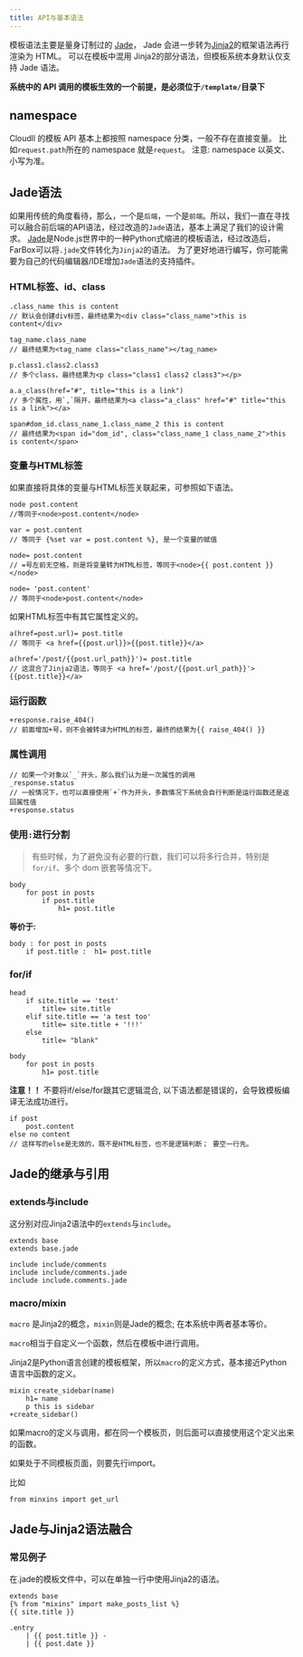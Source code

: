 ```yaml
---
title: API与基本语法
---
```


模板语法主要是量身订制过的 [Jade](http://jade-lang.com/)， Jade 会进一步转为[Jinja2][jinja]的框架语法再行渲染为 HTML。
可以在模板中混用 Jinja2的部分语法，但模板系统本身默认仅支持 Jade 语法。

**系统中的 API 调用的模板生效的一个前提，是必须位于`/template/`目录下**

## namespace
Cloudll 的模板 API 基本上都按照 namespace 分类，一般不存在直接变量。
比如`request.path`所在的 namespace 就是`request`。
注意: namespace 以英文、小写为准。


## Jade语法
如果用传统的角度看待，那么，一个是`后端`，一个是`前端`。所以，我们一直在寻找可以融合前后端的API语法，经过改造的`Jade`语法，基本上满足了我们的设计需求。
[Jade](http://jade-lang.com/)是Node.js世界中的一种Python式缩进的模板语法，经过改造后，FarBox可以将`.jade`文件转化为`Jinja2`的语法。
为了更好地进行编写，你可能需要为自己的代码编辑器/IDE增加`Jade`语法的支持插件。

### HTML标签、id、class
```jade
.class_name this is content
// 默认会创建div标签，最终结果为<div class="class_name">this is content</div>

tag_name.class_name
// 最终结果为<tag_name class="class_name"></tag_name>

p.class1.class2.class3
// 多个class，最终结果为<p class="class1 class2 class3"></p>

a.a_class(href="#", title="this is a link")
// 多个属性，用`,`隔开，最终结果为<a class="a_class" href="#" title="this is a link"></a>

span#dom_id.class_name_1.class_name_2 this is content
// 最终结果为<span id="dom_id", class="class_name_1 class_name_2">this is content</span>
```

### 变量与HTML标签
如果直接将具体的变量与HTML标签关联起来，可参照如下语法。
```jade
node post.content  
//等同于<node>post.content</node>

var = post.content
// 等同于 {%set var = post.content %}, 是一个变量的赋值

node= post.content 
// =号左前无空格，则是将变量转为HTML标签，等同于<node>{{ post.content }}</node>

node= 'post.content'
// 等同于<node>post.content</node>
```

如果HTML标签中有其它属性定义的。
```jade
a(href=post.url)= post.title
// 等同于 <a href={{post.url}}>{{post.title}}</a>

a(href='/post/{{post.url_path}}')= post.title
// 这混合了Jinja2语法，等同于 <a href='/post/{{post.url_path}}'>{{post.title}}</a>
```


### 运行函数
```jade
+response.raise_404()
// 前面增加+号，则不会被转译为HTML的标签，最终的结果为{{ raise_404() }}
```

### 属性调用
```jade
// 如果一个对象以`_`开头，那么我们认为是一次属性的调用
_response.status
// 一般情况下，也可以直接使用`+`作为开头，多数情况下系统会自行判断是运行函数还是返回属性值
+response.status
```

### 使用`:`进行分割
> 有些时候，为了避免没有必要的行数，我们可以将多行合并，特别是`for/if`、多个 dom 嵌套等情况下。
```jade
body
    for post in posts
        if post.title
            h1= post.title
```
**等价于:**
```
body : for post in posts
    if post.title :  h1= post.title
```

### for/if
```jade
head
	if site.title == 'test'
		title= site.title
	elif site.title == 'a test too'
		title= site.title + '!!!'
	else
		title= "blank"
	
body
	for post in posts
		h1= post.title
```

**注意！！**
不要将if/else/for跟其它逻辑混合, 以下语法都是错误的，会导致模板编译无法成功进行。
```jade
if post
    post.content
else no content 
// 这样写的else是无效的，既不是HTML标签，也不是逻辑判断； 要空一行先。
```


## Jade的继承与引用

### extends与include

这分别对应Jinja2语法中的`extends`与`include`。

```jade
extends base
extends base.jade

include include/comments
include include/comments.jade
include include.comments.jade
```

### macro/mixin

`macro` 是Jinja2的概念，`mixin`则是Jade的概念; 在本系统中两者基本等价。

`macro`相当于自定义一个函数，然后在模板中进行调用。

Jinja2是Python语言创建的模板框架，所以`macro`的定义方式，基本接近Python语言中函数的定义。

```jade
mixin create_sidebar(name)
	h1= name
	p this is sidebar
+create_sidebar()
```

如果macro的定义与调用，都在同一个模板页，则后面可以直接使用这个定义出来的函数。

如果处于不同模板页面，则要先行import。

比如
```jade
from minxins import get_url
```


## Jade与Jinja2语法融合

### 常见例子
在.jade的模板文件中，可以在单独一行中使用Jinja2的语法。
```jade
extends base
{% from "mixins" import make_posts_list %}
{{ site.title }}

.entry
	| {{ post.title }} -
	| {{ post.date }}

```


[jade]: http://jade-lang.com
[jinja]: http://jinja.pocoo.org/docs/
[jinja-cn]: http://docs.torriacg.org/docs/jinja2/templates.html
